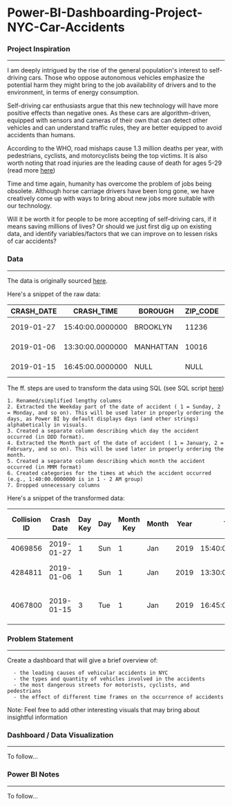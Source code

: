 # Power-BI-Dashboarding-Project-NYC-Car-Accidents

### Project Inspiration 
-------------------------------------------------------------------------------------------------------------
I am deeply intrigued by the rise of the general population's interest to self-driving cars. 
Those who oppose autonomous vehicles emphasize the potential harm they might bring to the job availability of drivers
and to the environment, in terms of energy consumption.

Self-driving car enthusiasts argue that this new technology will have more positive effects than negative ones.
As these cars are algorithm-driven, equipped with sensors and cameras of their own that can detect other vehicles and can understand
traffic rules, they are better equipped to avoid accidents than humans.

According to the WHO, road mishaps cause 1.3 million deaths per year, with pedestrians, cyclists, and motorcyclists
being the top victims. It is also worth noting that road injuries are the leading cause of death for ages 5-29 (read more [here](https://www.who.int/news-room/fact-sheets/detail/road-traffic-injuries))

Time and time again, humanity has overcome the problem of jobs being obsolete. 
Although horse carriage drivers have been long gone, we have creatively come up with ways to 
bring about new jobs more suitable with our technology.

Will it be worth it for people to be more accepting of self-driving cars, if it means saving millions of lives? 
Or should we just first dig up on existing data, and identify variables/factors that we can improve on to lessen risks of car accidents?

### Data
-------------------------------------------------------------------------------------------------------------
The data is originally sourced [here](https://data.cityofnewyork.us/Public-Safety/Motor-Vehicle-Collisions-Crashes/h9gi-nx95). 

Here's a snippet of the raw data:

| CRASH_DATE | CRASH_TIME       | BOROUGH   | ZIP_CODE | LATITUDE         | LONGITUDE         | LOCATION               | ON_STREET_NAME | CROSS_STREET_NAME  | OFF_STREET_NAME | NUMBER_OF_PERSONS_INJURED | NUMBER_OF_PERSONS_KILLED | NUMBER_OF_PEDESTRIANS_INJURED | NUMBER_OF_PEDESTRIANS_KILLED | NUMBER_OF_CYCLIST_INJURED | NUMBER_OF_CYCLIST_KILLED | NUMBER_OF_MOTORIST_INJURED | NUMBER_OF_MOTORIST_KILLED | CONTRIBUTING_FACTOR_VEHICLE_1 | CONTRIBUTING_FACTOR_VEHICLE_2 | CONTRIBUTING_FACTOR_VEHICLE_3  | CONTRIBUTING_FACTOR_VEHICLE_4 | CONTRIBUTING_FACTOR_VEHICLE_5 | COLLISION_ID | VEHICLE_TYPE_CODE_1                 | VEHICLE_TYPE_CODE_2                 | VEHICLE_TYPE_CODE_3 | VEHICLE_TYPE_CODE_4 | VEHICLE_TYPE_CODE_5 |
|------------|------------------|-----------|----------|------------------|-------------------|------------------------|----------------|--------------------|-----------------|---------------------------|--------------------------|-------------------------------|------------------------------|---------------------------|--------------------------|----------------------------|---------------------------|-------------------------------|-------------------------------|--------------------------------|-------------------------------|-------------------------------|--------------|-------------------------------------|-------------------------------------|---------------------|---------------------|---------------------|
| 2019-01-27 | 15:40:00.0000000 | BROOKLYN  | 11236    | 40.645133972168  | -73.9023208618164 | (40.645134, -73.90232) | GLENWOOD ROAD  | ROCKAWAY PARKWAY   | NULL            | 0                         | 0                        | 0                             | 0                            | 0                         | 0                        | 0                          | 0                         | Following Too Closely         | Unspecified                   | NULL                           | NULL                          | NULL                          | 4069856      | Sedan                               | Sedan                               | NULL                | NULL                | NULL                |
| 2019-01-06 | 13:30:00.0000000 | MANHATTAN | 10016    | 40.7494163513184 | -73.9828720092773 | (40.749416, -73.98287) | NULL           | NULL               | 11              | EAST 36 STREET            | 0                        | 0                             | 0                            | 0                         | 0                        | 0                          | 0                         | 0                             | Oversized Vehicle             | Driver Inattention/Distraction | NULL                          | NULL                          | NULL         | 4284811                             | Tanker                              | Taxi                | NULL                | NULL                |
| 2019-01-15 | 16:45:00.0000000 | NULL      | NULL     | 40.7746124267578 | -73.9239883422852 | (40.774612, -73.92399) | 21 STREET      | ASTORIA PARK SOUTH | NULL            | 0                         | 0                        | 0                             | 0                            | 0                         | 0                        | 0                          | 0                         | Following Too Closely         | Unspecified                   | NULL                           | NULL                          | NULL                          | 4067800      | Station Wagon/Sport Utility Vehicle | Station Wagon/Sport Utility Vehicle | NULL                | NULL                | NULL                |




The ff. steps are used to transform the data using SQL (see SQL script [here](https://github.com/blumea7/Power-BI-Dashboarding-Project-NYC-Car-Accidents/tree/main/sql-scripts))


    1. Renamed/simplified lengthy columns 
    2. Extracted the Weekday part of the date of accident ( 1 = Sunday, 2 = Monday, and so on). This will be used later in properly ordering the days, as Power BI by default displays days (and other strings) alphabetically in visuals. 
    3. Created a separate column describing which day the accident occurred (in DDD format).  
    4. Extracted the Month part of the date of accident ( 1 = January, 2 = February, and so on). This will be used later in properly ordering the month.
    5. Created a separate column describing which month the accident occurred (in MMM format)
    6. Created categories for the times at which the accident occurred (e.g., 1:40:00.0000000 is in 1 - 2 AM group)
    7. Dropped unnecessary columns
      
Here's a snippet of the transformed data:

| Collision ID | Crash Date | Day Key | Day | Month Key | Month | Year | Time             | Time Group | Town      | Zip Code | Latitude         | Longitude         | Street        | Crossing Street    | Off Street | Injured Persons | Killed Persons | Injured Pedestrians | Killed Pedestrians | Injured Cyclists | Killed Cyclists | Injured Motorists | Killed Motorists | Contributing Factor - Vehicle 1 | Contributing Factor - Vehicle 2 | Contributing Factor - Vehicle 3 | Contributing Factor - Vehicle 4 | Contributing Factor - Vehicle 6 | Vehicle 1                           | Vehicle 2                           | Vehicle 3 | Vehicle 4 | Vehicle 5 |
|--------------|------------|---------|-----|-----------|-------|------|------------------|------------|-----------|----------|------------------|-------------------|---------------|--------------------|------------|-----------------|----------------|---------------------|--------------------|------------------|-----------------|-------------------|------------------|---------------------------------|---------------------------------|---------------------------------|---------------------------------|---------------------------------|-------------------------------------|-------------------------------------|-----------|-----------|-----------|
| 4069856      | 2019-01-27 | 1       | Sun | 1         | Jan   | 2019 | 15:40:00.0000000 | 3 - 4 PM   | BROOKLYN  | 11236    | 40.645133972168  | -73.9023208618164 | GLENWOOD ROAD | ROCKAWAY PARKWAY   | NULL       | 0               | 0              | 0                   | 0                  | 0                | 0               | 0                 | 0                | Following Too Closely           | Unspecified                     | NULL                            | NULL                            | NULL                            | Sedan                               | Sedan                               | NULL      | NULL      | NULL      |
| 4284811      | 2019-01-06 | 1       | Sun | 1         | Jan   | 2019 | 13:30:00.0000000 | 1 - 2 PM   | MANHATTAN | 10016    | 40.7494163513184 | -73.9828720092773 | NULL          | NULL               | 11         | EAST 36 STREET  | 0              | 0                   | 0                  | 0                | 0               | 0                 | 0                | 0                               | Oversized Vehicle               | Driver Inattention/Distraction  | NULL                            | NULL                            | NULL                                | Tanker                              | Taxi      | NULL      | NULL      |
| 4067800      | 2019-01-15 | 3       | Tue | 1         | Jan   | 2019 | 16:45:00.0000000 | 4 - 5 PM   | NULL      | NULL     | 40.7746124267578 | -73.9239883422852 | 21 STREET     | ASTORIA PARK SOUTH | NULL       | 0               | 0              | 0                   | 0                  | 0                | 0               | 0                 | 0                | Following Too Closely           | Unspecified                     | NULL                            | NULL                            | NULL                            | Station Wagon/Sport Utility Vehicle | Station Wagon/Sport Utility Vehicle | NULL      | NULL      | NULL      |


### Problem Statement
-------------------------------------------------------------------------------------------------------------
Create a dashboard that will give a brief overview of:

      - the leading causes of vehicular accidents in NYC
      - the types and quantity of vehicles involved in the accidents
      - the most dangerous streets for motorists, cyclists, and pedestrians
      - the effect of different time frames on the occurrence of accidents
      
Note: Feel free to add other interesting visuals that may bring about insightful information 


### Dashboard / Data Visualization
-------------------------------------------------------------------------------------------------------------
To follow...

### Power BI Notes 
-------------------------------------------------------------------------------------------------------------
To follow...
